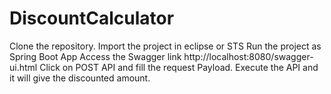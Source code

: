 # DiscountCalculator

Clone the repository.
Import the project in eclipse or STS
Run the project as Spring Boot App
Access the Swagger link http://localhost:8080/swagger-ui.html
Click on POST API and fill the request Payload.
Execute the API and it will give the discounted amount.
